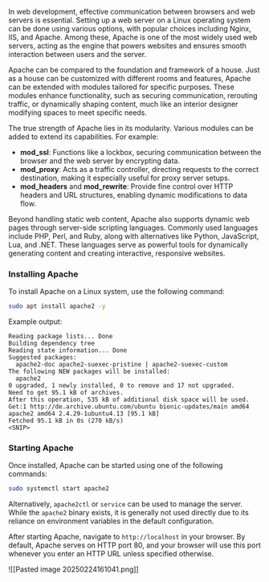 In web development, effective communication between browsers and web servers is essential. Setting up a web server on a Linux operating system can be done using various options, with popular choices including Nginx, IIS, and Apache. Among these, Apache is one of the most widely used web servers, acting as the engine that powers websites and ensures smooth interaction between users and the server.

Apache can be compared to the foundation and framework of a house. Just as a house can be customized with different rooms and features, Apache can be extended with modules tailored for specific purposes. These modules enhance functionality, such as securing communication, rerouting traffic, or dynamically shaping content, much like an interior designer modifying spaces to meet specific needs.

The true strength of Apache lies in its modularity. Various modules can be added to extend its capabilities. For example:

- **mod_ssl**: Functions like a lockbox, securing communication between the browser and the web server by encrypting data.
- **mod_proxy**: Acts as a traffic controller, directing requests to the correct destination, making it especially useful for proxy server setups.
- **mod_headers** and **mod_rewrite**: Provide fine control over HTTP headers and URL structures, enabling dynamic modifications to data flow.

Beyond handling static web content, Apache also supports dynamic web pages through server-side scripting languages. Commonly used languages include PHP, Perl, and Ruby, along with alternatives like Python, JavaScript, Lua, and .NET. These languages serve as powerful tools for dynamically generating content and creating interactive, responsive websites.

### Installing Apache

To install Apache on a Linux system, use the following command:

```bash
sudo apt install apache2 -y
```

Example output:

```
Reading package lists... Done
Building dependency tree       
Reading state information... Done
Suggested packages:
  apache2-doc apache2-suexec-pristine | apache2-suexec-custom
The following NEW packages will be installed:
  apache2
0 upgraded, 1 newly installed, 0 to remove and 17 not upgraded.
Need to get 95.1 kB of archives.
After this operation, 535 kB of additional disk space will be used.
Get:1 http://de.archive.ubuntu.com/ubuntu bionic-updates/main amd64 apache2 amd64 2.4.29-1ubuntu4.13 [95.1 kB]
Fetched 95.1 kB in 0s (270 kB/s)   
<SNIP>
```

### Starting Apache

Once installed, Apache can be started using one of the following commands:

```bash
sudo systemctl start apache2
```

Alternatively, `apache2ctl` or `service` can be used to manage the server. While the `apache2` binary exists, it is generally not used directly due to its reliance on environment variables in the default configuration.

After starting Apache, navigate to `http://localhost` in your browser. By default, Apache serves on HTTP port 80, and your browser will use this port whenever you enter an HTTP URL unless specified otherwise.

![[Pasted image 20250224161041.png]]

